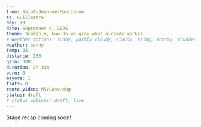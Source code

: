 ```yaml
---
from: Saint-Jean-de-Maurienne
to: Guillestre
day: 13
date: September 9, 2025
theme: Scalable, how do we grow what already works?
# Weather options: sunny, partly cloudy, cloudy, rainy, stormy, thunder, snowy, foggy
weather: sunny
temp: 25
distance: 136
gain: 3881
duration: 7h 33m
burn: 0
mayors: 1
flats: 0
route_video: M5VLAsvHe0g
status: draft
# status options: draft, live
---
```


Stage recap coming soon!